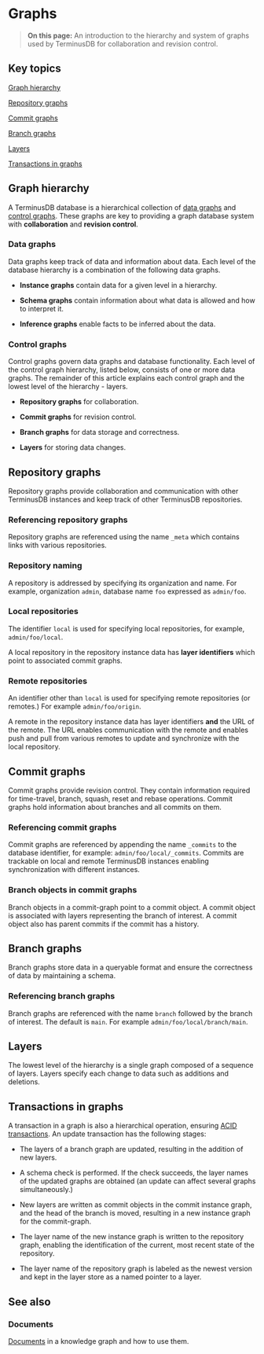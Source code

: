 # Graphs

> **On this page:** An introduction to the hierarchy and system of graphs used by TerminusDB for collaboration and revision control.

## Key topics

[Graph hierarchy](#repository-graph)

[Repository graphs](#repository-graph)

[Commit graphs](#commit-graphs)

[Branch graphs](#branch-graphs)

[Layers](#layers)

[Transactions in graphs](#transactions-in-graphs)

## Graph hierarchy 

A TerminusDB database is a hierarchical collection of [data graphs](#data-graphs) and [control graphs](#control-graphs). These graphs are key to providing a graph database system with **collaboration** and **revision control**. 

### Data graphs

Data graphs keep track of data and information about data. Each level of the database hierarchy is a combination of the following data graphs.

- **Instance graphs** contain data for a given level in a hierarchy.

- **Schema graphs** contain information about what data is allowed and how to interpret it.

- **Inference graphs** enable facts to be inferred about the data.

### Control graphs

Control graphs govern data graphs and database functionality. Each level of the control graph hierarchy, listed below, consists of one or more data graphs. The remainder of this article explains each control graph and the lowest level of the hierarchy - layers.  

- **Repository graphs** for collaboration.

- **Commit graphs** for revision control.

- **Branch graphs** for data storage and correctness.

- **Layers** for storing data changes.

## Repository graphs

Repository graphs provide collaboration and communication with other TerminusDB instances and keep track of other TerminusDB repositories.

### Referencing repository graphs

Repository graphs are referenced using the name `_meta` which contains links with various repositories.

### Repository naming

A repository is addressed by specifying its organization and name. For example, organization `admin`, database name `foo` expressed as `admin/foo`.

### Local repositories

The identifier `local` is used for specifying local repositories, for example, `admin/foo/local`.

A local repository in the repository instance data has **layer identifiers** which point to associated commit graphs.

### Remote repositories

An identifier other than `local` is used for specifying remote repositories (or remotes.) For example `admin/foo/origin`.

A remote in the repository instance data has layer identifiers **and** the URL of the remote. The URL enables communication with the remote and enables push and pull from various remotes to update and synchronize with the local repository.

## Commit graphs

Commit graphs provide revision control. They contain information required for time-travel, branch, squash, reset and rebase operations. Commit graphs hold information about branches and all commits on them. 

### Referencing commit graphs

Commit graphs are referenced by appending the name `_commits` to the database identifier, for example: `admin/foo/local/_commits`. Commits are trackable on local and remote TerminusDB instances enabling synchronization with different instances.

### Branch objects in commit graphs

Branch objects in a commit-graph point to a commit object. A commit object is associated with layers representing the branch of interest. A commit object also has parent commits if the commit has a history.

## Branch graphs

Branch graphs store data in a queryable format and ensure the correctness of data by maintaining a schema.

### Referencing branch graphs

<!-- Example of how to translate a confusing and overly verbose original -->

Branch graphs are referenced with the name `branch` followed by the branch of interest. The default is `main`. For example `admin/foo/local/branch/main`.

## Layers

The lowest level of the hierarchy is a single graph composed of a sequence of layers. Layers specify each change to data such as additions and deletions.

## Transactions in graphs

A transaction in a graph is also a hierarchical operation, ensuring [ACID transactions](acid-transaction). An update transaction has the following stages:

- The layers of a branch graph are updated, resulting in the addition of new layers.

- A schema check is performed. If the check succeeds, the layer names of the updated graphs are obtained (an update can affect several graphs simultaneously.)   

- New layers are written as commit objects in the commit instance graph, and the head of the branch is moved, resulting in a new instance graph for the commit-graph.

- The layer name of the new instance graph is written to the repository graph, enabling the identification of the current, most recent state of the repository.

- The layer name of the repository graph is labeled as the newest version and kept in the layer store as a named pointer to a layer.

## See also

### Documents

[Documents](explanation/explanation-documents) in a knowledge graph and how to use them.